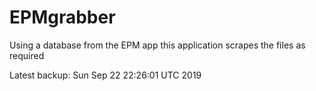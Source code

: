 # EPMgrabber
Using a database from the EPM app this application scrapes the files as required


Latest backup: Sun Sep 22 22:26:01 UTC 2019
